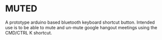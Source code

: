 # MUTED

A prototype arduino based bluetooth keyboard shortcut button. Intended use is to be able to mute and un-mute google hangout meetings using the CMD/CTRL K shortcut.